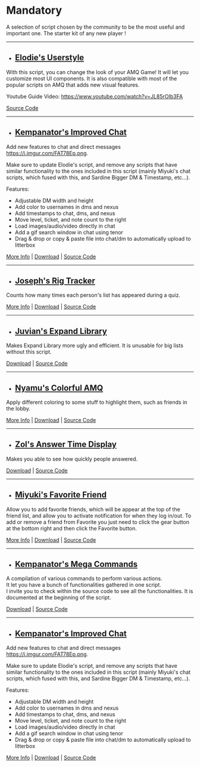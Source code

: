 # **Mandatory**

A selection of script chosen by the community to be the most useful and important one. The starter kit of any new player !

---

- ## <ins>Elodie's Userstyle</ins>

With this script, you can change the look of your AMQ Game! It will let you customize most UI components.
 It is also compatible with most of the popular scripts on AMQ that adds new visual features.

Youtube Guide Video: <https://www.youtube.com/watch?v=JL85rOIb3FA>

[Source Code](https://userstyles.world/user/melodyelodie)

---

- ## <ins>Kempanator's Improved Chat</ins>

Add new features to chat and direct messages <https://i.imgur.com/FAT78Ep.png>.

Make sure to update Elodie's script, and remove any scripts that have similar functionality to the ones included in this script (mainly Miyuki's chat scripts, which fused with this, and Sardine Bigger DM & Timestamp, etc...).

Features:

- Adjustable DM width and height
- Add color to usernames in dms and nexus
- Add timestamps to chat, dms, and nexus
- Move level, ticket, and note count to the right
- Load images/audio/video directly in chat
- Add a gif search window in chat using tenor
- Drag & drop or copy & paste file into chat/dm to automatically upload to litterbox

[More Info](https://github.com/kempanator/amq-scripts#amq-chat-plus) |
[Download](https://github.com/kempanator/amq-scripts/raw/main/amqChatPlus.user.js) |
[Source Code](https://github.com/kempanator/amq-scripts/blob/main/amqChatPlus.user.js)

---

- ## <ins>Joseph's Rig Tracker<ins>

Counts how many times each person's list has appeared during a quiz.

[More Info](https://github.com/joske2865/AMQ-Scripts#rig-tracker-amqrigtrackeruserjs) |
[Download](https://github.com/joske2865/AMQ-Scripts/raw/master/amqRigTracker.user.js) |
[Source Code](https://github.com/joske2865/AMQ-Scripts/blob/master/amqRigTracker.user.js)

---

- ## <ins>Juvian's Expand Library</ins>

Makes Expand Library more ugly and efficient. It is unusable for big lists without this script.

[Download](https://github.com/amq-script-project/AMQ-Scripts/raw/master/gameplay/amqExpandLibrary.user.js) |
[Source Code](https://github.com/amq-script-project/AMQ-Scripts/blob/master/gameplay/amqExpandLibrary.user.js)

---

- ## <ins>Nyamu's Colorful AMQ</ins>

Apply different coloring to some stuff to highlight them, such as friends in the lobby.

[More Info](https://github.com/nyamu-amq/amq_scripts#amqhighlightfriendsuserjs) |
[Download](https://github.com/nyamu-amq/amq_scripts/raw/master/amqHighlightFriends.user.js) |
[Source Code](https://github.com/nyamu-amq/amq_scripts/blob/master/amqHighlightFriends.user.js)

---

- ## <ins>Zol's Answer Time Display</ins>

Makes you able to see how quickly people answered.

[Download](https://github.com/amq-script-project/AMQ-Scripts/raw/master/gameplay/amqPlayerAnswerTimeDisplay.user.js) |
[Source Code](https://github.com/amq-script-project/AMQ-Scripts/blob/master/gameplay/amqPlayerAnswerTimeDisplay.user.js)

---

- ## <ins>Miyuki's Favorite Friend</ins>

Allow you to add favorite friends, which will be appear at the top of the friend list, and allow you to activate notification for when they log in/out. To add or remove a friend from Favorite you just need to click the gear button at the bottom right and then click the Favorite button.

[More Info](https://github.com/Mxyuki/AMQ-Scripts#amq-favorite-friends) |
[Download](https://github.com/Mxyuki/AMQ-Scripts/raw/main/amqFavoriteFriends.user.js) |
[Source Code](https://github.com/Mxyuki/AMQ-Scripts/blob/main/amqFavoriteFriends.user.js)

---

- ## <ins>Kempanator's Mega Commands</ins>

A compilation of various commands to perform various actions.  
It let you have a bunch of functionalities gathered in one script.  
I invite you to check within the source code to see all the functionalities. It is documented at the beginning of the script.

[Download](https://github.com/nyamu-amq/amq_scripts/raw/master/amqChatCommands.user.js) |
[Source Code](https://github.com/kempanator/amq-scripts/blob/main/amqMegaCommands.user.js)

---

- ## <ins>Kempanator's Improved Chat</ins>

Add new features to chat and direct messages <https://i.imgur.com/FAT78Ep.png>.

Make sure to update Elodie's script, and remove any scripts that have similar functionality to the ones included in this script (mainly Miyuki's chat scripts, which fused with this, and Sardine Bigger DM & Timestamp, etc...).

Features:

- Adjustable DM width and height
- Add color to usernames in dms and nexus
- Add timestamps to chat, dms, and nexus
- Move level, ticket, and note count to the right
- Load images/audio/video directly in chat
- Add a gif search window in chat using tenor
- Drag & drop or copy & paste file into chat/dm to automatically upload to litterbox

[More Info](https://github.com/kempanator/amq-scripts#amq-chat-plus) |
[Download](https://github.com/kempanator/amq-scripts/raw/main/amqChatPlus.user.js) |
[Source Code](https://github.com/kempanator/amq-scripts/blob/main/amqChatPlus.user.js)
